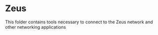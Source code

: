 # Zeus

This folder contains tools necessary to connect to the Zeus network and other networking applications
